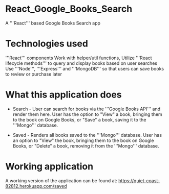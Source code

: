 # React_Google_Books_Search

A '''React''' based Google Books Search app

# Technologies used

'''React''' components
Work with helper/util functions,
Utilize '''React lifecycle methods''' to query and display books based on user searches
Use '''Node''', '''Express''' and '''MongoDB''' so that users can save books to review or purchase later

# What this application does

* Search - User can search for books via the '''Google Books API''' and render them here. User has the option to "View" a book, bringing them to the book on Google Books, or "Save" a book, saving it to the '''Mongo''' database.

* Saved - Renders all books saved to the '''Mongo''' database. User has an option to "View" the book, bringing them to the book on Google Books, or "Delete" a book, removing it from the '''Mongo''' database.

# Working application

A working version of the application can be found at: https://quiet-coast-82812.herokuapp.com/saved
